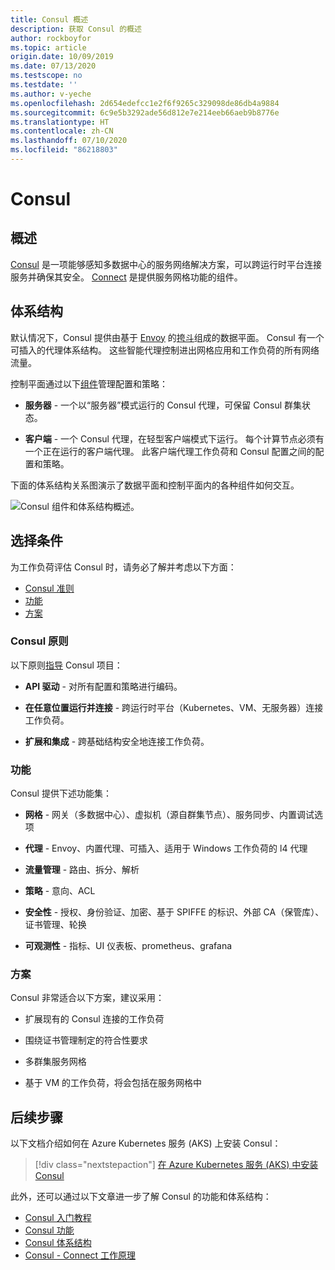 ```yaml
---
title: Consul 概述
description: 获取 Consul 的概述
author: rockboyfor
ms.topic: article
origin.date: 10/09/2019
ms.date: 07/13/2020
ms.testscope: no
ms.testdate: ''
ms.author: v-yeche
ms.openlocfilehash: 2d654edefcc1e2f6f9265c329098de86db4a9884
ms.sourcegitcommit: 6c9e5b3292ade56d812e7e214eeb66aeb9b8776e
ms.translationtype: HT
ms.contentlocale: zh-CN
ms.lasthandoff: 07/10/2020
ms.locfileid: "86218803"
---
```

# <a name="consul"></a>Consul

## <a name="overview"></a>概述

[Consul][consul] 是一项能够感知多数据中心的服务网络解决方案，可以跨运行时平台连接服务并确保其安全。 [Connect][consul-features] 是提供服务网格功能的组件。

## <a name="architecture"></a>体系结构

默认情况下，Consul 提供由基于 [Envoy][envoy-proxy] 的[挎斗][consul-sidecar]组成的数据平面。 Consul 有一个可插入的代理体系结构。 这些智能代理控制进出网格应用和工作负荷的所有网络流量。

控制平面通过以下[组件][consul-architecture]管理配置和策略：

- **服务器** - 一个以“服务器”模式运行的 Consul 代理，可保留 Consul 群集状态。

- **客户端** - 一个 Consul 代理，在轻型客户端模式下运行。 每个计算节点必须有一个正在运行的客户端代理。 此客户端代理工作负荷和 Consul 配置之间的配置和策略。 

下面的体系结构关系图演示了数据平面和控制平面内的各种组件如何交互。

![Consul 组件和体系结构概述。](media/servicemesh/consul/about-architecture.png)

## <a name="selection-criteria"></a>选择条件

为工作负荷评估 Consul 时，请务必了解并考虑以下方面：

- [Consul 准则](#consul-principles)
- [功能](#capabilities)
- [方案](#scenarios)

### <a name="consul-principles"></a>Consul 原则

以下原则[指导][consul-principles] Consul 项目：

- **API 驱动** - 对所有配置和策略进行编码。

- **在任意位置运行并连接** - 跨运行时平台（Kubernetes、VM、无服务器）连接工作负荷。

- **扩展和集成** - 跨基础结构安全地连接工作负荷。

### <a name="capabilities"></a>功能

Consul 提供下述功能集：

- **网格** - 网关（多数据中心）、虚拟机（源自群集节点）、服务同步、内置调试选项

- **代理** - Envoy、内置代理、可插入、适用于 Windows 工作负荷的 l4 代理

- **流量管理** - 路由、拆分、解析

- **策略** - 意向、ACL

- **安全性** - 授权、身份验证、加密、基于 SPIFFE 的标识、外部 CA（保管库）、证书管理、轮换

- **可观测性** - 指标、UI 仪表板、prometheus、grafana

### <a name="scenarios"></a>方案

Consul 非常适合以下方案，建议采用：

- 扩展现有的 Consul 连接的工作负荷

- 围绕证书管理制定的符合性要求

- 多群集服务网格

- 基于 VM 的工作负荷，将会包括在服务网格中

## <a name="next-steps"></a>后续步骤

以下文档介绍如何在 Azure Kubernetes 服务 (AKS) 上安装 Consul：

> [!div class="nextstepaction"]
> [在 Azure Kubernetes 服务 (AKS) 中安装 Consul][consul-install]

此外，还可以通过以下文章进一步了解 Consul 的功能和体系结构：

- [Consul 入门教程][consul-getting-started]
- [Consul 功能][consul-features]
- [Consul 体系结构][consul-architecture]
- [Consul - Connect 工作原理][consul-how-connect-works]

<!-- LINKS - external -->

[consul]: https://www.consul.io/mesh.html
[consul-features]: https://www.consul.io/docs/connect/index.html
[consul-architecture]: https://www.consul.io/docs/internals/architecture.html
[consul-sidecar]: https://www.consul.io/docs/connect/proxies.html
[consul-how-connect-works]: https://www.consul.io/docs/connect/connect-internals.html
[consul-principles]: https://www.consul.io/
[consul-getting-started]:https://learn.hashicorp.com/consul?track=gs-consul-service-mesh#gs-consul-service-mesh

[envoy-proxy]: https://www.envoyproxy.io/
[grafana]: https://grafana.com/
[prometheus]: https://prometheus.io/

<!-- LINKS - internal -->

[consul-install]: ./servicemesh-consul-install.md

<!-- Update_Description: update meta properties, wording update, update link -->